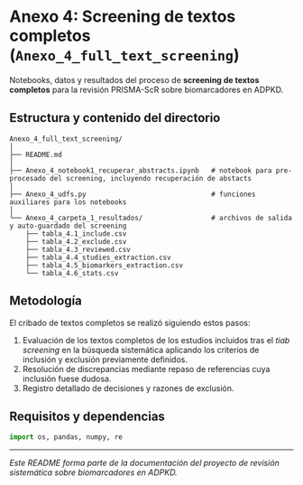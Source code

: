 # Anexo 4: Screening de textos completos (`Anexo_4_full_text_screening`)

Notebooks, datos y resultados del proceso de **screening de textos completos** para la revisión PRISMA-ScR sobre biomarcadores en ADPKD.

## Estructura y contenido del directorio

```
Anexo_4_full_text_screening/
│
├── README.md
│
├── Anexo_4_notebook1_recuperar_abstracts.ipynb   # notebook para pre-procesado del screening, incluyendo recuperación de abstacts
│
├── Anexo_4_udfs.py                               # funciones auxiliares para los notebooks
│
└── Anexo_4_carpeta_1_resultados/                 # archivos de salida y auto-guardado del screening
    ├── tabla_4.1_include.csv
    ├── tabla_4.2_exclude.csv
    ├── tabla_4.3_reviewed.csv
    ├── tabla_4.4_studies_extraction.csv
    ├── tabla_4.5_biomarkers_extraction.csv
    └── tabla_4.6_stats.csv
```

## Metodología

El cribado de textos completos se realizó siguiendo estos pasos:

1. Evaluación de los textos completos de los estudios incluidos tras el *tiab screening* en la búsqueda sistemática aplicando los criterios de inclusión y exclusión previamente definidos.
2. Resolución de discrepancias mediante repaso de referencias cuya inclusión fuese dudosa.
3. Registro detallado de decisiones y razones de exclusión.

## Requisitos y dependencias

```python
import os, pandas, numpy, re
```
---
*Este README forma parte de la documentación del proyecto de revisión sistemática sobre biomarcadores en ADPKD.*
